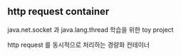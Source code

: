 ## http request container

java.net.socket 과 java.lang.thread 학습을 위한 toy project

http request 를 동시적으로 처리하는 경량화 컨테이너 

 
